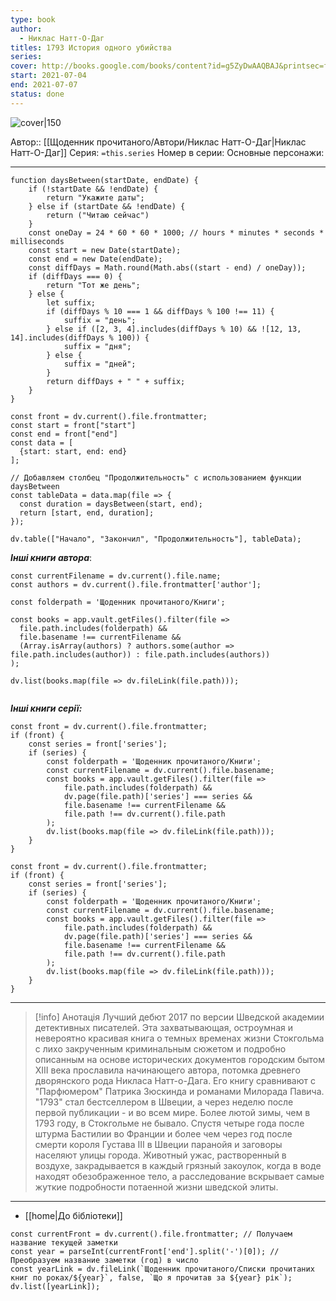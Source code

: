 ```yaml
---
type: book
author:
  - Никлас Натт-О-Даг
titles: 1793 История одного убийства
series: 
cover: http://books.google.com/books/content?id=g5ZyDwAAQBAJ&printsec=frontcover&img=1&zoom=1&edge=curl&source=gbs_api
start: 2021-07-04
end: 2021-07-07
status: done
---
```

![cover|150](Никлас%20Натт-О-Даг%20-%201793%20История%20одного%20убийства.jpg)

Автор:: [[Щоденник прочитаного/Автори/Никлас Натт-О-Даг|Никлас Натт-О-Даг]]
Серия:  `=this.series`
Номер в серии:
Основные персонажи:

---
```dataviewjs
function daysBetween(startDate, endDate) {
	if (!startDate && !endDate) { 
		return "Укажите даты"; 
	} else if (startDate && !endDate) {
		return ("Читаю сейчас")
	}
	const oneDay = 24 * 60 * 60 * 1000; // hours * minutes * seconds * milliseconds
	const start = new Date(startDate);
	const end = new Date(endDate);
	const diffDays = Math.round(Math.abs((start - end) / oneDay));
	if (diffDays === 0) {
		return "Тот же день";   
	} else {
		let suffix;     
	    if (diffDays % 10 === 1 && diffDays % 100 !== 11) {
		    suffix = "день";     
	    } else if ([2, 3, 4].includes(diffDays % 10) && ![12, 13, 14].includes(diffDays % 100)) {
			suffix = "дня";     
		} else {       
			suffix = "дней";     
		}          
		return diffDays + " " + suffix;   
	} 
}  

const front = dv.current().file.frontmatter;
const start = front["start"]
const end = front["end"]
const data = [
  {start: start, end: end}
];

// Добавляем столбец "Продолжительность" с использованием функции daysBetween
const tableData = data.map(file => {
  const duration = daysBetween(start, end);
  return [start, end, duration];
});

dv.table(["Начало", "Закончил", "Продолжительность"], tableData);
```
***Інші книги автора***:
```dataviewjs
const currentFilename = dv.current().file.name;
const authors = dv.current().file.frontmatter['author'];

const folderpath = 'Щоденник прочитаного/Книги';

const books = app.vault.getFiles().filter(file =>
  file.path.includes(folderpath) &&
  file.basename !== currentFilename &&
  (Array.isArray(authors) ? authors.some(author => file.path.includes(author)) : file.path.includes(authors))
);

dv.list(books.map(file => dv.fileLink(file.path)));


```
***Інші книги серії:***
```dataviewjs
const front = dv.current().file.frontmatter;
if (front) {
	const series = front['series'];
	if (series) {
		const folderpath = 'Щоденник прочитаного/Книги';
		const currentFilename = dv.current().file.basename;
		const books = app.vault.getFiles().filter(file =>  
			file.path.includes(folderpath) && 
			dv.page(file.path)['series'] === series && 
			file.basename !== currentFilename &&
			file.path !== dv.current().file.path 
		);
		dv.list(books.map(file => dv.fileLink(file.path)));
	}
}

```

```dataviewjs
const front = dv.current().file.frontmatter;
if (front) {
	const series = front['series'];
	if (series) {
		const folderpath = 'Щоденник прочитаного/Книги';
		const currentFilename = dv.current().file.basename;
		const books = app.vault.getFiles().filter(file =>  
			file.path.includes(folderpath) && 
			dv.page(file.path)['series'] === series && 
			file.basename !== currentFilename &&
			file.path !== dv.current().file.path 
		);
		dv.list(books.map(file => dv.fileLink(file.path)));
	}
}

```

---
>[!info] Анотація
>Лучший дебют 2017 по версии Шведской академии детективных писателей. Эта захватывающая, остроумная и невероятно красивая книга о темных временах жизни Стокгольма с лихо закрученным криминальным сюжетом и подробно описанным на основе исторических документов городским бытом XIII века прославила начинающего автора, потомка древнего дворянского рода Никласа Натт-о-Дага. Его книгу сравнивают с "Парфюмером" Патрика Зюскинда и романами Милорада Павича. "1793" стал бестселлером в Швеции, а через неделю после первой публикации - и во всем мире.
>Более лютой зимы, чем в 1793 году, в Стокгольме не бывало. Спустя четыре года после штурма Бастилии во Франции и более чем через год после смерти короля Густава III в Швеции паранойя и заговоры населяют улицы города. Животный ужас, растворенный в воздухе, закрадывается в каждый грязный закоулок, когда в воде находят обезображенное тело, а расследование вскрывает самые жуткие подробности потаенной жизни шведской элиты.

___
- [[home|До бібліотеки]]
```dataviewjs
const currentFront = dv.current().file.frontmatter; // Получаем название текущей заметки
const year = parseInt(currentFront['end'].split('-')[0]); // Преобразуем название заметки (год) в число
const yearLink = dv.fileLink(`Щоденник прочитаного/Списки прочитаних книг по роках/${year}`, false, `Що я прочитав за ${year} рік`);
dv.list([yearLink]);
```